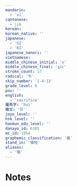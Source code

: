 ```yaml
---
mandarin:
  - 'xī'
cantonese:
  - ji6
korean:
korean_native: ''
japanese:
  - 'GI'
  - 'KI'
japanese_nanori: ''
vietnamese:
middle_chinese_initial: 'x'
middle_chinese_final: 'ɣiᴇ'
stroke_count: 17
radical: '牛'
skip_number: '1-4-13'
grade_level: 6
pos: ''
english:
  - 'sacrifice'
羅馬字: 'hui'
韓文: '휘'
joyo_level: ''
hsk_level: ''
hanmun_edu_level: ''
danayo_id: 6305
mc_id: 1954
graphemic_classification: '義'
stand_in: '犠牲'
aliases:
  - '犧'
---
```


# Notes
